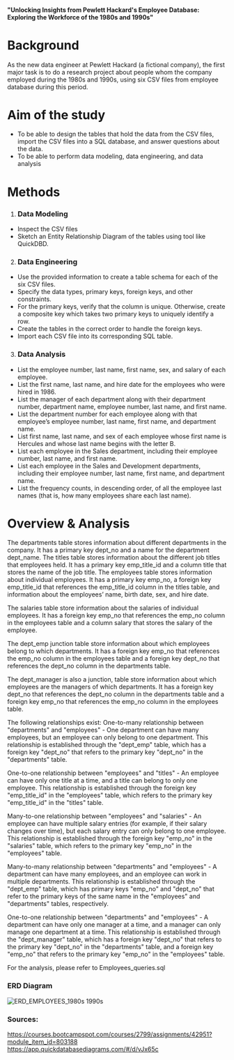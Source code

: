 #### "Unlocking Insights from Pewlett Hackard's Employee Database: Exploring the Workforce of the 1980s and 1990s"

# Background

As the new data engineer at Pewlett Hackard (a fictional company), the first major task is to do a research project about people whom the company employed during the 1980s and 1990s, using six CSV files from employee database during this period.

# Aim of the study

- To be able to design the tables that hold the data from the CSV files, import the CSV files into a SQL database, and answer questions about the data.
- To be able to perform data modeling, data engineering, and data analysis

# Methods 

1.  ### Data Modeling

- Inspect the CSV files
- Sketch an Entity Relationship Diagram of the tables using tool like QuickDBD.

2.  ### Data Engineering

- Use the provided information to create a table schema for each of the six CSV files. 
- Specify the data types, primary keys, foreign keys, and other constraints.
- For the primary keys, verify that the column is unique. Otherwise, create a composite key which takes     two primary keys to uniquely identify a row.
- Create the tables in the correct order to handle the foreign keys.
- Import each CSV file into its corresponding SQL table.

3.  ### Data Analysis

- List the employee number, last name, first name, sex, and salary of each employee.
- List the first name, last name, and hire date for the employees who were hired in 1986.
- List the manager of each department along with their department number, department name, employee number, last name, and first name.
- List the department number for each employee along with that employee’s employee number, last name, first name, and department name.
- List first name, last name, and sex of each employee whose first name is Hercules and whose last name begins with the letter B.
- List each employee in the Sales department, including their employee number, last name, and first name.
- List each employee in the Sales and Development departments, including their employee number, last name, first name, and department name.
- List the frequency counts, in descending order, of all the employee last names (that is, how many employees share each last name).



# Overview & Analysis

The departments table stores information about different departments in the company. It has a primary key dept_no and a name for the department dept_name.
The titles table stores information about the different job titles that employees held. It has a primary key emp_title_id and a column title that stores the name of the job title.
The employees table stores information about individual employees. It has a primary key emp_no, a foreign key emp_title_id that references the emp_title_id column in the titles table, and information about the employees’ name, birth date, sex, and hire date.

The salaries table  store information about the salaries of individual employees. It has a foreign key emp_no that references the emp_no column in the employees table and a column salary that stores the salary of the employee.

The dept_emp junction table store information about which employees belong to which departments. It has a foreign key emp_no that references the emp_no column in the employees table and a foreign key dept_no that references the dept_no column in the departments table.

The dept_manager is also a junction, table store information about which employees are the managers of which departments. It has a foreign key dept_no that references the dept_no column in the departments table and a foreign key emp_no that references the emp_no column in the employees table.

The following relationships exist:
One-to-many relationship between "departments" and "employees" - One department can have many employees, but an employee can only belong to one department. This relationship is established through the "dept_emp" table, which has a foreign key "dept_no" that refers to the primary key "dept_no" in the "departments" table.

One-to-one relationship between "employees" and "titles" - An employee can have only one title at a time, and a title can belong to only one employee. This relationship is established through the foreign key "emp_title_id" in the "employees" table, which refers to the primary key "emp_title_id" in the "titles" table.

Many-to-one relationship between "employees" and "salaries" - An employee can have multiple salary entries (for example, if their salary changes over time), but each salary entry can only belong to one employee. This relationship is established through the foreign key "emp_no" in the "salaries" table, which refers to the primary key "emp_no" in the "employees" table.

Many-to-many relationship between "departments" and "employees" - A department can have many employees, and an employee can work in multiple departments. This relationship is established through the "dept_emp" table, which has primary keys "emp_no" and "dept_no" that refer to the primary keys of the same name in the "employees" and "departments" tables, respectively.

One-to-one relationship between "departments" and "employees" - A department can have only one manager at a time, and a manager can only manage one department at a time. This relationship is established through the "dept_manager" table, which has a foreign key "dept_no" that refers to the primary key "dept_no" in the "departments" table, and a foreign key "emp_no" that refers to the primary key "emp_no" in the "employees" table.

For the analysis, please refer to Employees_queries.sql

### ERD Diagram

![ERD_EMPLOYEES_1980s 1990s](https://github.com/MTanguin/sql-challenge/assets/114210481/b1431328-5764-4c40-b149-8cbd2d999981)



### Sources:
https://courses.bootcampspot.com/courses/2799/assignments/42951?module_item_id=803188
https://app.quickdatabasediagrams.com/#/d/vJx65c


